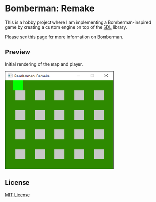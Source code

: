 # Bomberman: Remake

This is a hobby project where I am implementing a Bomberman-inspired game by creating a custom engine on top of
the [SDL](https://www.libsdl.org/) library.

Please see [this](https://en.wikipedia.org/wiki/Bomberman_(1983_video_game)) page for more information on Bomberman.

## Preview

Initial rendering of the map and player.

![Initial rendering of the map and player](https://github.com/iozsaygi/bomberman-remake/blob/main/media/map-and-player-rendering.png)

## License

[MIT License](https://github.com/iozsaygi/bomberman-remake/blob/main/LICENSE)